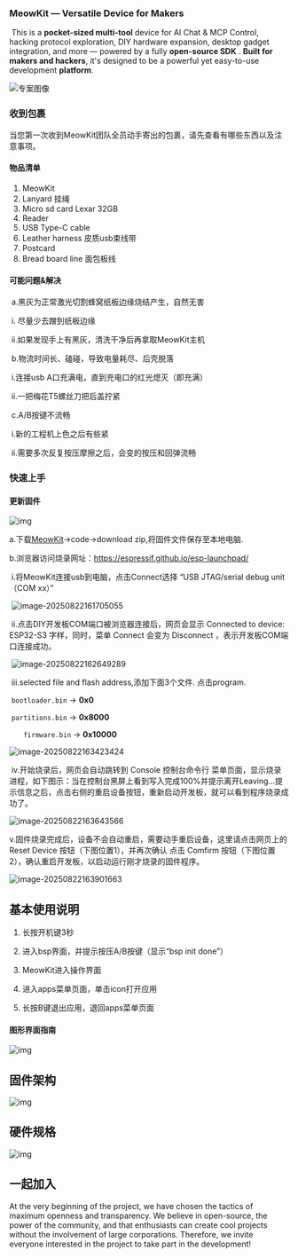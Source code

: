 ### **MeowKit — Versatile Device for Makers**



​	This is a **pocket-sized multi-tool** device for AI Chat & MCP Control, hacking protocol exploration, DIY hardware expansion, desktop gadget integration, and more — powered by a fully **open-source SDK** . **Built for makers and hackers**, it's designed to be a powerful yet easy-to-use development **platform**.

![专案图像](C:\Users\zmm04\Desktop\专案图像.png)

### 收到包裹

当您第一次收到MeowKit团队全员动手寄出的包裹，请先查看有哪些东西以及注意事项。

#### 物品清单

1. MeowKit
2.  Lanyard 挂绳
3.  Micro sd card Lexar 32GB
4.  Reader
5.  USB Type-C cable
6.  Leather harness 皮质usb束线带
7.  Postcard
8.  Bread board line 面包板线

#### 可能问题&解决

​	a.黑灰为正常激光切割蜂窝纸板边缘烧结产生，自然无害

​		i. 尽量少去蹭到纸板边缘

​		ii.如果发现手上有黑灰，清洗干净后再拿取MeowKit主机

​	b.物流时间长、磕碰，导致电量耗尽、后壳脱落

​		i.连接usb A口充满电，直到充电口的红光熄灭（即充满）

​		ii.一把梅花T5螺丝刀把后盖拧紧

​	c.A/B按键不流畅

​		i.新的工程机上色之后有些紧

​		ii.需要多次反复按压摩擦之后，会变的按压和回弹流畅

### 快速上手

#### 更新固件

![img](https://qcn8zpde8b3j.feishu.cn/space/api/box/stream/download/asynccode/?code=NDEyMDc0YzQ2MmQwNzdlMjgxNDFhZGRjYmIyNDlkZDNfRjNlN2dEU1pyZk5JQlFLaUpiV2pvMktyNmR3MTFOaEtfVG9rZW46QmR1Y2JNYnVmb2NzZWF4cXNwSWNrWmN1bldoXzE3NTU4NDg0MTg6MTc1NTg1MjAxOF9WNA)

a.下载[MeowKit](https://github.com/happy-mingo/MeowKit)->code->download zip,将固件文件保存至本地电脑.

b.浏览器访问烧录网址：https://espressif.github.io/esp-launchpad/

​	i.将MeowKit连接usb到电脑，点击Connect选择 “USB JTAG/serial debug unit（COM xx）”

​	![image-20250822161705055](C:\Users\zmm04\AppData\Roaming\Typora\typora-user-images\image-20250822161705055.png)

​	ii.点击DIY开发板COM端口被浏览器连接后，网页会显示 Connected to device: ESP32-S3 字样，同时，菜单 Connect 会变为 Disconnect ，表示开发板COM端口连接成功。

​	![image-20250822162649289](C:\Users\zmm04\AppData\Roaming\Typora\typora-user-images\image-20250822162649289.png)

​	iii.selected file and flash address,添加下面3个文件. 点击program.

​		`bootloader.bin` → **0x0**

​		`partitions.bin` → **0x8000**

​		`	firmware.bin` → **0x10000**

![image-20250822163423424](C:\Users\zmm04\AppData\Roaming\Typora\typora-user-images\image-20250822163423424.png)

​	iv.开始烧录后，网页会自动跳转到 Console 控制台命令行 菜单页面，显示烧录进程，如下图示：当在控制台黑屏上看到写入完成100%并提示离开Leaving...提示信息之后，点击右侧的重启设备按钮，重新启动开发板，就可以看到程序烧录成功了。

![image-20250822163643566](C:\Users\zmm04\AppData\Roaming\Typora\typora-user-images\image-20250822163643566.png)

​	v.固件烧录完成后，设备不会自动重启，需要动手重启设备，这里请点击网页上的 Reset Device 按钮（下图位置1），并再次确认 点击 Comfirm 按钮（下图位置2），确认重启开发板，以启动运行刚才烧录的固件程序。

![image-20250822163901663](C:\Users\zmm04\AppData\Roaming\Typora\typora-user-images\image-20250822163901663.png)







## 基本使用说明

1. 长按开机键3秒
2. 进入bsp界面，并提示按压A/B按键（显示“bsp init done”）
3. MeowKit进入操作界面

4. 进入apps菜单页面，单击icon打开应用
5. 长按B键退出应用，退回apps菜单页面

#### 图形界面指南

![img](https://qcn8zpde8b3j.feishu.cn/space/api/box/stream/download/asynccode/?code=ZGZhNTg4YjIyZTZlZWM0NzAyODA0ZWUyNzYzNjRiMzlfc2owSUdpVzNQYkMwZTM2eGdZdDJ4Y0pJN1lYbFVVaXlfVG9rZW46VG5yRmJjZmo4b2t0Nkx4VzZQU2NheVVkbnRoXzE3NTU4NDg0MTg6MTc1NTg1MjAxOF9WNA)





## 固件架构

![img](https://qcn8zpde8b3j.feishu.cn/space/api/box/stream/download/asynccode/?code=MDQ0ZjJmNjhhNmVhYTU4M2ZkNjc3YzcwMmIwZDYwZGRfd1JVQ1hEN1hnVWR3MThUaXBGN3hRWTdKd3FkZjZvREJfVG9rZW46WGVKQ2JyTGp1b0lmMmJ4MFVxVGNaa2s5bkFjXzE3NTU4NDg0MTg6MTc1NTg1MjAxOF9WNA)

## 硬件规格

![img](https://qcn8zpde8b3j.feishu.cn/space/api/box/stream/download/asynccode/?code=ZWFjMDc5OTBhOGU5NzY3YjAzMDE4ZTIxOGQ4ZGJlMTNfNFVRQUR1S3FTYWlyM041bldBNUxTYUhDdzY2cVlQZEdfVG9rZW46THVKRGI1SWRzb0lxbzd4b0VQRGN4RDlsbjZWXzE3NTU4NDg0MTg6MTc1NTg1MjAxOF9WNA)

## 一起加入

At the very beginning of the project, we have chosen the tactics of maximum openness and transparency. We believe in open-source, the power of the community, and that enthusiasts can create cool projects without the involvement of large corporations. Therefore, we invite everyone interested in the project to take part in the development!